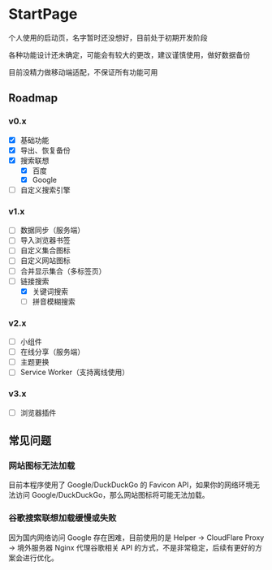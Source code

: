 # StartPage

个人使用的启动页，名字暂时还没想好，目前处于初期开发阶段

各种功能设计还未确定，可能会有较大的更改，建议谨慎使用，做好数据备份

目前没精力做移动端适配，不保证所有功能可用

## Roadmap

### v0.x

- [x] 基础功能
- [x] 导出、恢复备份
- [x] 搜索联想
  - [x] 百度
  - [x] Google
- [ ] 自定义搜索引擎

### v1.x

- [ ] 数据同步（服务端）
- [ ] 导入浏览器书签
- [ ] 自定义集合图标
- [ ] 自定义网站图标
- [ ] 合并显示集合（多标签页）
- [ ] 链接搜索
  - [x] 关键词搜索
  - [ ] 拼音模糊搜索

### v2.x

- [ ] 小组件
- [ ] 在线分享（服务端）
- [ ] 主题更换
- [ ] Service Worker（支持离线使用）

### v3.x

- [ ] 浏览器插件

## 常见问题

### 网站图标无法加载

目前本程序使用了 Google/DuckDuckGo 的 Favicon API，如果你的网络环境无法访问 Google/DuckDuckGo，那么网站图标将可能无法加载。

### 谷歌搜索联想加载缓慢或失败

因为国内网络访问 Google 存在困难，目前使用的是 Helper -> CloudFlare Proxy -> 境外服务器 Nginx 代理谷歌相关 API 的方式，不是非常稳定，后续有更好的方案会进行优化。
